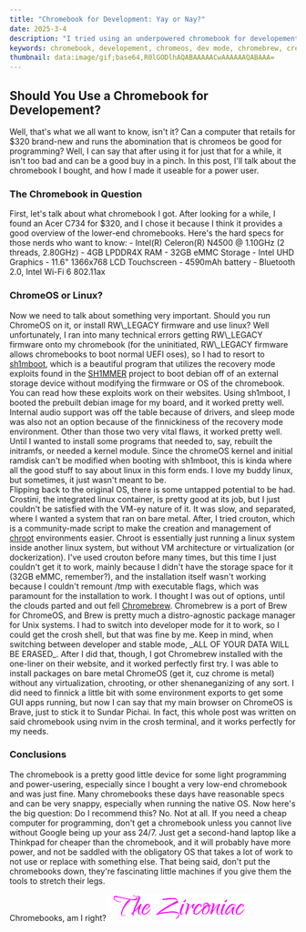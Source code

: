 ```yaml
---
title: "Chromebook for Development: Yay or Nay?"
date: 2025-3-4
description: "I tried using an underpowered chromebook for developement and it kinda worked"
keywords: chromebook, developement, chromeos, dev mode, chromebrew, crew, crosh, sh1mboot, sh1mmer, rma, shim
thumbnail: data:image/gif;base64,R0lGODlhAQABAAAAACwAAAAAAQABAAA=
---
```

<h2 id="heading">Should You Use a Chromebook for Developement?</h2>
Well, that's what we all want to know, isn't it? Can a computer that retails for $320 brand-new and runs the abomination that is chromeos be good for programming? Well, I can say that after using it for just that for a while, it isn't too bad and can be a good buy in a pinch. In this post, I'll talk about the chromebook I bought, and how I made it useable for a power user.  
  
<h3 id="heading">The Chromebook in Question</h3>
First, let's talk about what chromebook I got. After looking for a while, I found an Acer C734 for $320, and I chose it because I think it provides a good overview of the lower-end chromebooks. Here's the hard specs for those nerds who want to know:  
- Intel(R) Celeron(R) N4500 @ 1.10GHz (2 threads, 2.80GHz)
- 4GB LPDDR4X RAM
- 32GB eMMC Storage
- Intel UHD Graphics
- 11.6" 1366x768 LCD Touchscreen
- 4590mAh battery
- Bluetooth 2.0, Intel Wi-Fi 6 802.11ax  
  
<br>
<h3 id="heading">ChromeOS or Linux?</h3>
Now we need to talk about something very important. Should you run ChromeOS on it, or install RW\_LEGACY firmware and use linux? Well unfortunately, I ran into many technical errors getting RW\_LEGACY firmware onto my chromebook (for the uninitiated, RW\_LEGACY firmware allows chromebooks to boot normal UEFI oses), so I had to resort to <a href="https://shimboot.ading.dev" target="blank noopener noreferrer">sh1mboot</a>, which is a beautiful program that utilizes the recovery mode exploits found in the <a href="https://sh1mmer.me" target="blank noopener noreferrer">SH1MMER</a> project to boot debian off of an external storage device without modifying the firmware or OS of the chromebook. You can read how these exploits work on their websites. Using sh1mboot, I booted the prebuilt debian image for my board, and it worked pretty well. Internal audio support was off the table because of drivers, and sleep mode was also not an option because of the finnickiness of the recovery mode environment. Other than those two very vital flaws, it worked pretty well. Until I wanted to install some programs that needed to, say, rebuilt the initramfs, or needed a kernel module. Since the chromeOS kernel and initial ramdisk can't be modified when booting with sh1mboot, this is kinda where all the good stuff to say about linux in this form ends. I love my buddy linux, but sometimes, it just wasn't meant to be.  
  
<br>
Flipping back to the original OS, there is some untapped potential to be had. Crostini, the integrated linux container, is pretty good at its job, but I just couldn't be satisfied with the VM-ey nature of it. It was slow, and separated, where I wanted a system that ran on bare metal. After, I tried crouton, which is a community-made script to make the creation and management of <a href="https://en.wikipedia.org/wiki/Chroot" target="blank noopener noreferrer">chroot</a> environments easier. Chroot is essentially just running a linux system inside another linux system, but without VM architecture or virtualization (or dockerization). I've used crouton before many times, but this time I just couldn't get it to work, mainly because I didn't have the storage space for it (32GB eMMC, remember?), and the installation itself wasn't working because I couldn't remount /tmp with executable flags, which was paramount for the installation to work. I thought I was out of options, until the clouds parted and out fell <a href="https://chromebrew.github.io" target="blank noopener noreferrer">Chromebrew</a>. Chromebrew is a port of Brew for ChromeOS, and Brew is pretty much a distro-agnostic package manager for Unix systems. I had to switch into developer mode for it to work, so I could get the crosh shell, but that was fine by me. Keep in mind, when switching between developer and stable mode, _ALL OF YOUR DATA WILL BE ERASED_. After I did that, though, I got Chromebrew installed with the one-liner on their website, and it worked perfectly first try. I was able to install packages on bare metal ChromeOS (get it, cuz chrome is metal) without any virtualization, chrooting, or other shenaneganizing of any sort. I did need to finnick a little bit with some environment exports to get some GUI apps running, but now I can say that my main browser on ChromeOS is Brave, just to stick it to Sundar Pichai. In fact, this whole post was written on said chromebook using nvim in the crosh terminal, and it works perfectly for my needs.  
  
<br>
<h3 id="heading">Conclusions</h3>
The chromebook is a pretty good little device for some light programming and power-usering, especially since I bought a very low-end chromebook and was just fine. Many chromebooks these days have reasonable specs and can be very snappy, especially when running the native OS. Now here's the big question: Do I recommend this? No. Not at all. If you need a cheap computer for programming, don't get a chromebook unless you cannot live without Google being up your ass 24/7. Just get a second-hand laptop like a Thinkpad for cheaper than the chromebook, and it will probably have more power, and not be saddled with the obligatory OS that takes a lot of work to not use or replace with something else. That being said, don't put the chromebooks down, they're fascinating little machines if you give them the tools to stretch their legs.
&nbsp;  
&nbsp;  

Chromebooks, am I right?
<img src="https://github.com/ZirconiaCubed3v2/ZirconiaCubed3v2.github.io/blob/main/_images/sig.png?raw=true" alt="signature" style="width:250px;"/>
